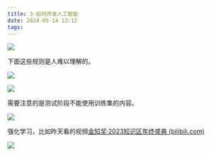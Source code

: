 ```yaml
---
title: 3-如何开发人工智能
date: 2024-05-14 12:12
tags:
---
```

![](images/posts/Pasted%20image%2020240514121249.png)

下面这些规则是人难以理解的。

![](images/posts/Pasted%20image%2020240514121338.png)

![](images/posts/Pasted%20image%2020240514121422.png)

需要注意的是测试阶段不能使用训练集的内容。

![](images/posts/Pasted%20image%2020240514121948.png)

强化学习，比如昨天看的视频[金知奖·2023知识区年终盛典 (bilibili.com)](https://www.bilibili.com/festival/jzj2023?bvid=BV1DT411H7ph&spm_id_from=333.999.0.0)

![](images/posts/Pasted%20image%2020240514122417.png)